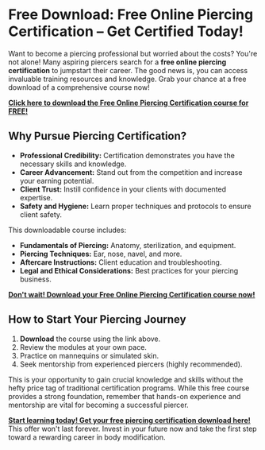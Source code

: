 # Free Download: Free Online Piercing Certification – Get Certified Today!

Want to become a piercing professional but worried about the costs? You're not alone! Many aspiring piercers search for a **free online piercing certification** to jumpstart their career. The good news is, you can access invaluable training resources and knowledge. Grab your chance at a free download of a comprehensive course now!

[**Click here to download the Free Online Piercing Certification course for FREE!**](https://udemywork.com/free-online-piercing-certification)

## Why Pursue Piercing Certification?

*   **Professional Credibility:** Certification demonstrates you have the necessary skills and knowledge.
*   **Career Advancement:** Stand out from the competition and increase your earning potential.
*   **Client Trust:** Instill confidence in your clients with documented expertise.
*   **Safety and Hygiene:** Learn proper techniques and protocols to ensure client safety.

This downloadable course includes:

*   **Fundamentals of Piercing:** Anatomy, sterilization, and equipment.
*   **Piercing Techniques:** Ear, nose, navel, and more.
*   **Aftercare Instructions:** Client education and troubleshooting.
*   **Legal and Ethical Considerations:** Best practices for your piercing business.

[**Don't wait! Download your Free Online Piercing Certification course now!**](https://udemywork.com/free-online-piercing-certification)

## How to Start Your Piercing Journey

1.  **Download** the course using the link above.
2.  Review the modules at your own pace.
3.  Practice on mannequins or simulated skin.
4.  Seek mentorship from experienced piercers (highly recommended).

This is your opportunity to gain crucial knowledge and skills without the hefty price tag of traditional certification programs. While this free course provides a strong foundation, remember that hands-on experience and mentorship are vital for becoming a successful piercer.

[**Start learning today! Get your free piercing certification download here!**](https://udemywork.com/free-online-piercing-certification) This offer won't last forever. Invest in your future now and take the first step toward a rewarding career in body modification.
